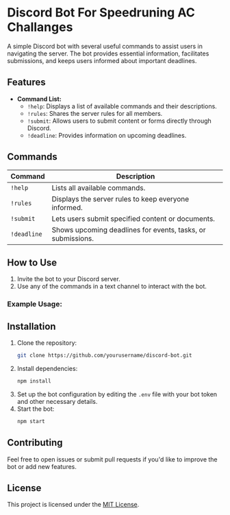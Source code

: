 # Discord Bot For Speedruning AC Challanges

A simple Discord bot with several useful commands to assist users in navigating the server. The bot provides essential information, facilitates submissions, and keeps users informed about important deadlines.

## Features

- **Command List:**
    - `!help`: Displays a list of available commands and their descriptions.
    - `!rules`: Shares the server rules for all members.
    - `!submit`: Allows users to submit content or forms directly through Discord.
    - `!deadline`: Provides information on upcoming deadlines.

## Commands

| Command    | Description                                                   |
|------------|---------------------------------------------------------------|
| `!help`    | Lists all available commands.                                 |
| `!rules`   | Displays the server rules to keep everyone informed.           |
| `!submit`  | Lets users submit specified content or documents.              |
| `!deadline`| Shows upcoming deadlines for events, tasks, or submissions.    |

## How to Use

1. Invite the bot to your Discord server.
2. Use any of the commands in a text channel to interact with the bot.

### Example Usage:

## Installation

1. Clone the repository:
    ```bash
    git clone https://github.com/yourusername/discord-bot.git
    ```
2. Install dependencies:
    ```bash
    npm install
    ```
3. Set up the bot configuration by editing the `.env` file with your bot token and other necessary details.
4. Start the bot:
    ```bash
    npm start
    ```

## Contributing

Feel free to open issues or submit pull requests if you'd like to improve the bot or add new features.

## License

This project is licensed under the [MIT License](LICENSE).
